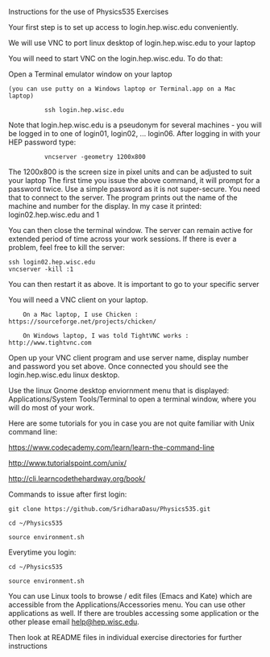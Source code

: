 Instructions for the use of Physics535 Exercises

   Your first step is to set up access to login.hep.wisc.edu conveniently. 
   
   We will use VNC to port linux desktop of login.hep.wisc.edu to your laptop 
   
   You will need to start VNC on the login.hep.wisc.edu. To do that:
   
   Open a Terminal emulator window on your laptop 
   
	(you can use putty on a Windows laptop or Terminal.app on a Mac laptop)
	
              ssh login.hep.wisc.edu

Note that login.hep.wisc.edu is a pseudonym for several machines - you will
be logged in to one of login01, login02, ... login06.
After logging in with your HEP password type:

              vncserver -geometry 1200x800

The 1200x800 is the screen size in pixel units and can be adjusted to suit your laptop
The first time you issue the above command, it will prompt for a password twice.
Use a simple password as it is not super-secure.  You need that to connect to the server.
The program prints out the name of the machine and number for the display.
In my case it printed:  login02.hep.wisc.edu and 1

You can then close the terminal window.  The server can remain active for extended
period of time across your work sessions.  If there is ever a problem, feel free to
kill the server:

	ssh login02.hep.wisc.edu
	vncserver -kill :1

You can then restart it as above.  It is important to go to your specific server
	
You will need a VNC client on your laptop.
   
        On a Mac laptop, I use Chicken : https://sourceforge.net/projects/chicken/
        
        On Windows laptop, I was told TightVNC works : http://www.tightvnc.com

Open up your VNC client program and use server name, display number and password you set above.
Once connected you should see the login.hep.wisc.edu linux desktop.

Use the linux Gnome desktop enviornment menu that is displayed: Applications/System Tools/Terminal
to open a terminal window, where you will do most of your work.

Here are some tutorials for you in case you are not quite familiar with Unix command line:

https://www.codecademy.com/learn/learn-the-command-line

http://www.tutorialspoint.com/unix/

http://cli.learncodethehardway.org/book/

Commands to issue after first login:

    git clone https://github.com/SridharaDasu/Physics535.git
    
    cd ~/Physics535
    
    source environment.sh

Everytime you login:

    cd ~/Physics535
    
    source environment.sh

You can use Linux tools to browse / edit files (Emacs and Kate) which
are accessible from the Applications/Accessories menu.  You can use
other applications as well.  If there are troubles accessing some
application or the other please email help@hep.wisc.edu.

Then look at README files in individual exercise directories for further instructions
